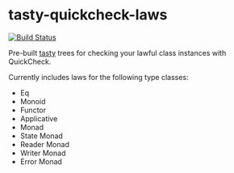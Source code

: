 tasty-quickcheck-laws
=====================

[![Build Status](https://travis-ci.org/nbloomf/tasty-quickcheck-laws.svg?branch=master)](https://travis-ci.org/nbloomf/tasty-quickcheck-laws)

Pre-built [tasty](http://hackage.haskell.org/package/tasty) trees for checking your lawful class instances with QuickCheck.

Currently includes laws for the following type classes:

* Eq
* Monoid
* Functor
* Applicative
* Monad
* State Monad
* Reader Monad
* Writer Monad
* Error Monad
